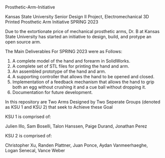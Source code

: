 Prosthetic-Arm-Initiative

Kansas State University Senior Design II Project, Electromechanical 3D Printed Prosthetic Arm Initiative SPRING 2023

Due to the extortionate price of mechanical prosthetic arms, Dr. B at Kansas State University has started an initiative to design, build, and protype an open source arm.

The Main Deliverables For SPRING 2023 were as Follows:

1. A complete model of the hand and forearm in SolidWorks.  
2. A complete set of STL files for printing the hand and arm.
3. An assembled prototype of the hand and arm.
4. A supporting controller that allows the hand to be opened and closed.  
5. Implementation of a feedback mechanism that allows the hand to grip both an egg without crushing it and a cue ball without dropping it.
6. Documentation for future development.



In this repository are Two Arms  Designed by Two Seperate Groups (denoted as KSU 1 and KSU 2) that seek to Achieve these Goal

KSU 1 is comprised of:

Julien Illo, Sam Boselli, Talon Hanssen, Paige Durand, Jonathan Perez 

KSU 2 is comprised of:

Christopher Xu, Randen Plattner, Juan Ponce, Aydan Vanmeerhaeghe, Logan Senecal, Vance Weber 

